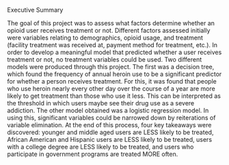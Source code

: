 Executive Summary 

The goal of this project was to assess what factors determine whether an opioid user receives treatment or not. Different factors assessed initially were variables relating to demographics, opioid usage, and treatment (facility treatment was received at, payment method for treatment, etc.). In order to develop a meaningful model that predicted whether a user receives treatment or not, no treatment variables could be used. Two different models were produced through this project. The first was a decision tree, which found the frequency of annual heroin use to be a significant predictor for whether a person receives treatment. For this, it was found that people who use heroin nearly every other day over the course of a year are more likely to get treatment than those who use it less. This can be interpreted as the threshold in which users maybe see their drug use as a severe addiction.  The other model obtained was a logistic regression model. In using this, significant variables could be narrowed down by reiterations of variable elimination. At the end of this process, four key takeaways were discovered:  younger and middle aged users are LESS likely to be treated, African American and Hispanic users are LESS likely to be treated, users with a college degree are LESS likely to be treated, and users who participate in government programs are treated MORE often. 
